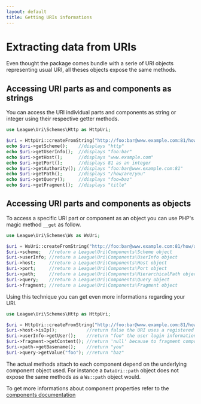 ```yaml
---
layout: default
title: Getting URIs informations
---
```


# Extracting data from URIs

Even thought the package comes bundle with a serie of URI objects representing usual URI, all theses objects expose the same methods.

## Accessing URI parts as and components as strings

You can access the URI individual parts and components as string or integer using their respective getter methods.

~~~php
use League\Uri\Schemes\Http as HttpUri;

$uri = HttpUri::createFromString("http://foo:bar@www.example.com:81/how/are/you?foo=baz#title");
echo $uri->getScheme();    //displays "http"
echo $uri->getUserInfo();  //displays "foo:bar"
echo $uri->getHost();      //displays "www.example.com"
echo $uri->getPort();      //displays 81 as an integer
echo $uri->getAuthority(); //displays "foo:bar@www.example.com:81"
echo $uri->getPath();      //displays "/how/are/you"
echo $uri->getQuery();     //displays "foo=baz"
echo $uri->getFragment();  //displays "title"
~~~

## Accessing URI parts and components as objects

To access a specific URI part or component as an object you can use PHP's magic method `__get` as follow.

~~~php
use League\Uri\Schemes\Ws as WsUri;

$uri = WsUri::createFromString("http://foo:bar@www.example.com:81/how/are/you?foo=baz");
$uri->scheme;   //return a League\Uri\Components\Scheme object
$uri->userInfo; //return a League\Uri\Components\UserInfo object
$uri->host;     //return a League\Uri\Components\Host object
$uri->port;     //return a League\Uri\Components\Port object
$uri->path;     //return a League\Uri\Components\HierarchicalPath object
$uri->query;    //return a League\Uri\Components\Query object
$uri->fragment; //return a League\Uri\Components\Fragment object
~~~

Using this technique you can get even more informations regarding your URI.

~~~php
use League\Uri\Schemes\Http as HttpUri;

$uri = HttpUri::createFromString("http://foo:bar@www.example.com:81/how/are/you?foo=baz");
$uri->host->isIp();           //return false the URI uses a registered hostname
$uri->userInfo->getUser();    //return "foo" the user login information
$uri->fragment->getContent(); //return 'null' because to fragment component is undefined
$uri->path->getBasename();    //return "you"
$uri->query->getValue("foo"); //return "baz"
~~~

<p class="message-notice">The actual methods attach to each component depend on the underlying component object used. For instance a <code>DataUri::path</code> object does not expose the same methods as a <code>Ws::path</code> object would.</p>

To get more informations about component properties refer to the [components documentation](/4.0/components/overview/)
